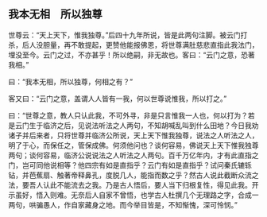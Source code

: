 ##  我本无相　所以独尊

世尊云：“天上天下，惟我独尊。”后四十九年所说，皆是此两句注脚。被云门打杀，后人没胆量，再不敢提起，更赞他能报佛恩，将世尊满肚慈悲直指此我法门，埋没至今。云门之过，不亦甚乎！所以绝嗣，非无故也。客曰：“云门之意，恐著我相。”

曰：“我本无相，所以独尊，何相之有？”

客又曰：“云门之意，盖谓人人皆有一我，何以世尊说惟我，所以打之。”

曰：“世尊之意，教人只认此我，不可外寻，非是只言惟我一人也，何以打为？若是云门生于临济之后，见说法听法之人两句，不知胡喊乱叫到什么田地？今日我劝诸子并后来者，只将世尊并临济公所说，天上天下惟我独尊，说法之人听法之人，明了于心，而保任之，管保成佛。何须他问也？谈何容易，佛说天上天下惟我独尊两句；谈何容易，临济公说说法之人听法之人两句。百千万亿年内，才有此直指之门，岂可同他说相等？他四宗有如是直指乎？云门有如是直指乎？试问秦氏辘轹钻，并芭蕉扇、触著帝释鼻孔，度脱几人，能指而数之乎？然古人说此截断众流之法，要吾人认此不能流去之我。乃是古人悟后，要人当下归根复性，得见此我。开示虽好，悟入则难。无奈后人自家不曾悟，也学古人杜撰几个无理路之字，合成一两句，哄骗愚人，作自家藏身之地。而今举目皆是，不知惭愧，深可怜悯。”
